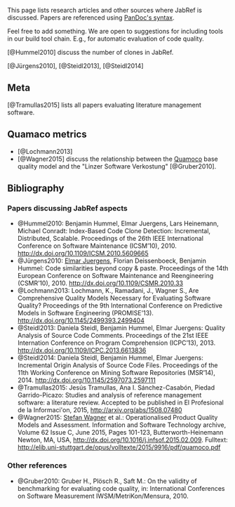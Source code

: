 This page lists research articles and other sources where JabRef is discussed.
Papers are referenced using [PanDoc's syntax](http://pandoc.org/README.html#citations).

Feel free to add something. We are open to suggestions for including tools in our build tool chain. E.g., for automatic evaluation of code quality.

[@Hummel2010] discuss the number of clones in JabRef.

[@Jürgens2010], [@Steidl2013], [@Steidl2014]

## Meta
[@Tramullas2015] lists all papers evaluating literature management software.

## Quamaco metrics
* [@Lochmann2013]
* [@Wagner2015] discuss the relationship between the [Quamoco](http://www.quamoco.de/) base quality model and the "Linzer Software Verkostung" [@Gruber2010].


## Bibliography

### Papers discussing JabRef aspects
* @Hummel2010: Benjamin Hummel, Elmar Juergens, Lars Heinemann, Michael Conradt: Index-Based Code Clone Detection: Incremental, Distributed, Scalable. Proceedings of the 26th IEEE International Conference on Software Maintenance (ICSM’10), 2010. http://dx.doi.org/10.1109/ICSM.2010.5609665
* @Jürgens2010: [Elmar Juergens], Florian Deissenboeck, Benjamin Hummel: Code similarities beyond copy & paste. Proceedings of the 14th European Conference on Software Maintenance and Reengineering (CSMR’10), 2010. http://dx.doi.org/10.1109/CSMR.2010.33
* @Lochmann2013: Lochmann, K., Ramadani, J., Wagner S., Are Comprehensive Quality Models Necessary for Evaluating Software Quality? Proceedings of the 9th International Conference on Predictive Models in Software Engineering (PROMISE'13). http://dx.doi.org/10.1145/2499393.2499404
* @Steidl2013: Daniela Steidl, Benjamin Hummel, Elmar Juergens: Quality Analysis of Source Code Comments. Proceedings of the 21st IEEE Internation Conference on Program Comprehension (ICPC’13), 2013. http://dx.doi.org/10.1109/ICPC.2013.6613836
* @Steidl2014: Daniela Steidl, Benjamin Hummel, Elmar Juergens: Incremental Origin Analysis of Source Code Files. Proceedings of the 11th Working Conference on Mining Software Repositories (MSR’14), 2014. http://dx.doi.org/10.1145/2597073.2597111
* @Tramullas2015: Jesús Tramullas, Ana I. Sánchez-Casabón, Piedad Garrido-Picazo: Studies and analysis of reference management software: a literature review. Accepted to be published in El Profesional de la Informaci\'on, 2015,  http://arxiv.org/abs/1508.07480
* @Wagner2015: [Stefan Wagner] et al.: Operationalised Product Quality Models and Assessment. Information and Software Technology archive, Volume 62 Issue C, June 2015, Pages 101-123, Butterworth-Heinemann Newton, MA, USA, http://dx.doi.org/10.1016/j.infsof.2015.02.009. Fulltext: http://elib.uni-stuttgart.de/opus/volltexte/2015/9916/pdf/quamoco.pdf

### Other references
* @Gruber2010: Gruber H., Plösch R., Saft M.: On the validity of benchmarking for evaluating code quality, in: International Conferences on Software Measurement IWSM/MetriKon/Mensura, 2010. 

  [Elmar Juergens]: https://www.cqse.eu/de/team/elmar-juergens/
  [Stefan Wagner]: http://www.uni-stuttgart.de/hkom/experten/experten/wagner.html